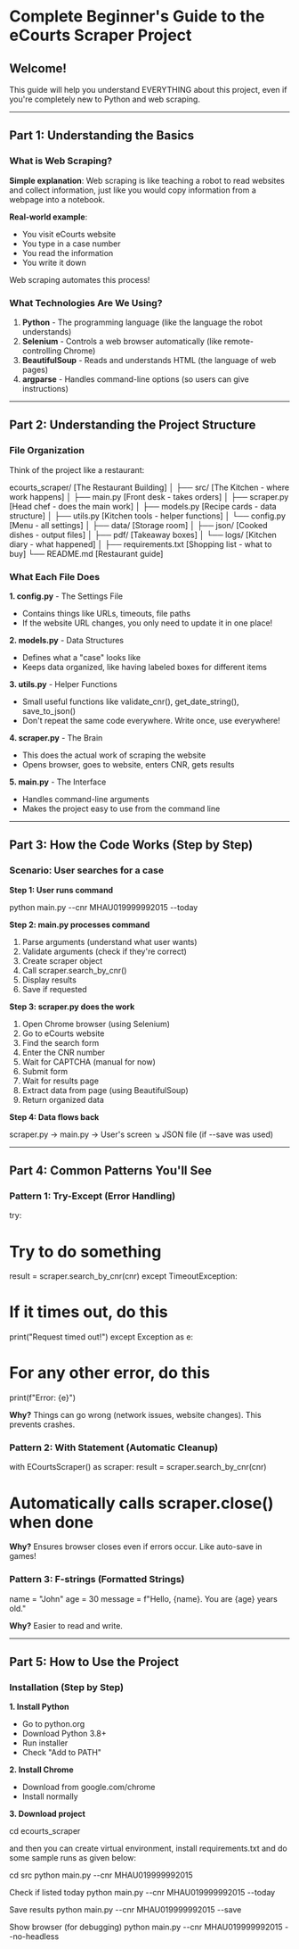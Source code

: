 # Complete Beginner's Guide to the eCourts Scraper Project

## Welcome!

This guide will help you understand EVERYTHING about this project, even if you're completely new to Python and web scraping.

---

## Part 1: Understanding the Basics

### What is Web Scraping?

**Simple explanation**: Web scraping is like teaching a robot to read websites and collect information, just like you would copy information from a webpage into a notebook.

**Real-world example**: 
- You visit eCourts website
- You type in a case number
- You read the information
- You write it down

Web scraping automates this process!

### What Technologies Are We Using?

1. **Python** - The programming language (like the language the robot understands)
2. **Selenium** - Controls a web browser automatically (like remote-controlling Chrome)
3. **BeautifulSoup** - Reads and understands HTML (the language of web pages)
4. **argparse** - Handles command-line options (so users can give instructions)

---

## Part 2: Understanding the Project Structure

### File Organization

Think of the project like a restaurant:



ecourts_scraper/ [The Restaurant Building]
│
├── src/ [The Kitchen - where work happens]
│ ├── main.py [Front desk - takes orders]
│ ├── scraper.py [Head chef - does the main work]
│ ├── models.py [Recipe cards - data structure]
│ ├── utils.py [Kitchen tools - helper functions]
│ └── config.py [Menu - all settings]
│
├── data/ [Storage room]
│ ├── json/ [Cooked dishes - output files]
│ ├── pdf/ [Takeaway boxes]
│ └── logs/ [Kitchen diary - what happened]
│
├── requirements.txt [Shopping list - what to buy]
└── README.md [Restaurant guide]


### What Each File Does

**1. config.py** - The Settings File
- Contains things like URLs, timeouts, file paths
- If the website URL changes, you only need to update it in one place!

**2. models.py** - Data Structures
- Defines what a "case" looks like
- Keeps data organized, like having labeled boxes for different items

**3. utils.py** - Helper Functions
- Small useful functions like validate_cnr(), get_date_string(), save_to_json()
- Don't repeat the same code everywhere. Write once, use everywhere!

**4. scraper.py** - The Brain
- This does the actual work of scraping the website
- Opens browser, goes to website, enters CNR, gets results

**5. main.py** - The Interface
- Handles command-line arguments
- Makes the project easy to use from the command line

---

## Part 3: How the Code Works (Step by Step)

### Scenario: User searches for a case

**Step 1: User runs command**

python main.py --cnr MHAU019999992015 --today


**Step 2: main.py processes command**
1. Parse arguments (understand what user wants)
2. Validate arguments (check if they're correct)
3. Create scraper object
4. Call scraper.search_by_cnr()
5. Display results
6. Save if requested

**Step 3: scraper.py does the work**
1. Open Chrome browser (using Selenium)
2. Go to eCourts website
3. Find the search form
4. Enter the CNR number
5. Wait for CAPTCHA (manual for now)
6. Submit form
7. Wait for results page
8. Extract data from page (using BeautifulSoup)
9. Return organized data

**Step 4: Data flows back**

scraper.py → main.py → User's screen
↘ JSON file (if --save was used)


---

## Part 4: Common Patterns You'll See

### Pattern 1: Try-Except (Error Handling)

try:
# Try to do something
result = scraper.search_by_cnr(cnr)
except TimeoutException:
# If it times out, do this
print("Request timed out!")
except Exception as e:
# For any other error, do this
print(f"Error: {e}")


**Why?** Things can go wrong (network issues, website changes). This prevents crashes.

### Pattern 2: With Statement (Automatic Cleanup)

with ECourtsScraper() as scraper:
result = scraper.search_by_cnr(cnr)
# Automatically calls scraper.close() when done


**Why?** Ensures browser closes even if errors occur. Like auto-save in games!

### Pattern 3: F-strings (Formatted Strings)

name = "John"
age = 30
message = f"Hello, {name}. You are {age} years old."


**Why?** Easier to read and write.

---

## Part 5: How to Use the Project

### Installation (Step by Step)

**1. Install Python**
- Go to python.org
- Download Python 3.8+
- Run installer
- Check "Add to PATH"

**2. Install Chrome**
- Download from google.com/chrome
- Install normally

**3. Download project**

cd ecourts_scraper

and then you can create virtual environment, install requirements.txt and do some sample runs as given below:

cd src
python main.py --cnr MHAU019999992015

Check if listed today
python main.py --cnr MHAU019999992015 --today

Save results
python main.py --cnr MHAU019999992015 --save

Show browser (for debugging)
python main.py --cnr MHAU019999992015 --no-headless

